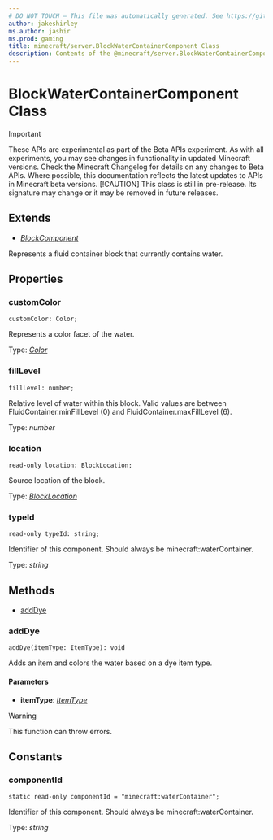 ```yaml
---
# DO NOT TOUCH — This file was automatically generated. See https://github.com/mojang/minecraftapidocsgenerator to modify descriptions, examples, etc.
author: jakeshirley
ms.author: jashir
ms.prod: gaming
title: minecraft/server.BlockWaterContainerComponent Class
description: Contents of the @minecraft/server.BlockWaterContainerComponent class.
---
```

# BlockWaterContainerComponent Class
>[!IMPORTANT]
>These APIs are experimental as part of the Beta APIs experiment. As with all experiments, you may see changes in functionality in updated Minecraft versions. Check the Minecraft Changelog for details on any changes to Beta APIs. Where possible, this documentation reflects the latest updates to APIs in Minecraft beta versions.
> [!CAUTION]
> This class is still in pre-release.  Its signature may change or it may be removed in future releases.

## Extends
- [*BlockComponent*](BlockComponent.md)

Represents a fluid container block that currently contains water.

## Properties

### **customColor**
`customColor: Color;`

Represents a color facet of the water.

Type: [*Color*](Color.md)

### **fillLevel**
`fillLevel: number;`

Relative level of water within this block. Valid values are between FluidContainer.minFillLevel (0) and FluidContainer.maxFillLevel (6).

Type: *number*

### **location**
`read-only location: BlockLocation;`

Source location of the block.

Type: [*BlockLocation*](BlockLocation.md)

### **typeId**
`read-only typeId: string;`

Identifier of this component. Should always be minecraft:waterContainer.

Type: *string*

## Methods
- [addDye](#adddye)

### **addDye**
`
addDye(itemType: ItemType): void
`

Adds an item and colors the water based on a dye item type.

#### **Parameters**
- **itemType**: [*ItemType*](ItemType.md)

> [!WARNING]
> This function can throw errors.

## Constants

### **componentId**
`static read-only componentId = "minecraft:waterContainer";`

Identifier of this component. Should always be minecraft:waterContainer.

Type: *string*
